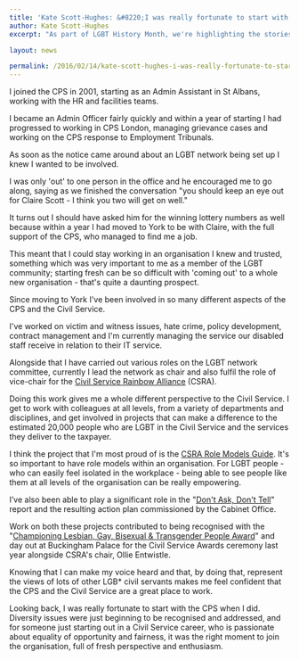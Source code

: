 ```yaml
---
title: 'Kate Scott-Hughes: &#8220;I was really fortunate to start with the CPS when I did&#8221;'
author: Kate Scott-Hughes
excerpt: "As part of LGBT History Month, we're highlighting the stories of LGB* civil servants. Kate Scott-Hughes works for the Crown Prosecution Service. She tells us about her experiences in the CPS and meeting her wife in her local network!"

layout: news

permalink: /2016/02/14/kate-scott-hughes-i-was-really-fortunate-to-start-with-the-cps-when-i-did/
---
```

I joined the CPS in 2001, starting as an Admin Assistant in St Albans, working with the HR and facilities teams.

I became an Admin Officer fairly quickly and within a year of starting I had progressed to working in CPS London, managing grievance cases and working on the CPS response to Employment Tribunals.

As soon as the notice came around about an LGBT network being set up I knew I wanted to be involved.

I was only 'out' to one person in the office and he encouraged me to go along, saying as we finished the conversation "you should keep an eye out for Claire Scott - I think you two will get on well."

It turns out I should have asked him for the winning lottery numbers as well because within a year I had moved to York to be with Claire, with the full support of the CPS, who managed to find me a job.

This meant that I could stay working in an organisation I knew and trusted, something which was very important to me as a member of the LGBT community; starting fresh can be so difficult with 'coming out' to a whole new organisation - that's quite a daunting prospect.

Since moving to York I've been involved in so many different aspects of the CPS and the Civil Service.

I've worked on victim and witness issues, hate crime, policy development, contract management and I'm currently managing the service our disabled staff receive in relation to their IT service.

Alongside that I have carried out various roles on the LGBT network committee, currently I lead the network as chair and also fulfil the role of vice-chair for the <a href="http://www.ukcsra.com">Civil Service Rainbow Alliance</a> (CSRA).

Doing this work gives me a whole different perspective to the Civil Service. I get to work with colleagues at all levels, from a variety of departments and disciplines, and get involved in projects that can make a difference to the estimated 20,000 people who are LGBT in the Civil Service and the services they deliver to the taxpayer.

I think the project that I'm most proud of is the <a href="http://ukcsra.com/2014/10/01/role-models-inspiring-lgb-people-in-the-civil-service/">CSRA Role Models Guide</a>. It's so important to have role models within an organisation. For LGBT people - who can easily feel isolated in the workplace - being able to see people like them at all levels of the organisation can be really empowering.

I’ve also been able to play a significant role in the "<a href="http://ukcsra.com/2015/04/13/summerskill-report-dont-ask-dont-tell-published/">Don't Ask, Don't Tell</a>" report and the resulting action plan commissioned by the Cabinet Office.

Work on both these projects contributed to being recognised with the "<a href="http://ukcsra.com/2015/11/01/csra-wins-diversity-award/">Championing Lesbian, Gay, Bisexual &amp; Transgender People Award</a>" and day out at Buckingham Palace for the Civil Service Awards ceremony last year alongside CSRA's chair, Ollie Entwistle.

Knowing that I can make my voice heard and that, by doing that, represent the views of lots of other LGB* civil servants makes me feel confident that the CPS and the Civil Service are a great place to work.

Looking back, I was really fortunate to start with the CPS when I did. Diversity issues were just beginning to be recognised and addressed, and for someone just starting out in  a Civil Service career, who is passionate about equality of opportunity and fairness, it was the right moment to join the organisation, full of fresh perspective and enthusiasm.